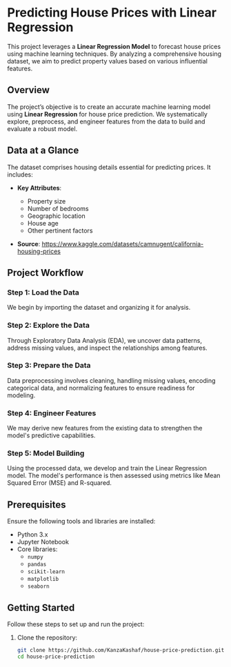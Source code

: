# Predicting House Prices with Linear Regression

This project leverages a **Linear Regression Model** to forecast house prices using machine learning techniques. By analyzing a comprehensive housing dataset, we aim to predict property values based on various influential features.

## Overview

The project’s objective is to create an accurate machine learning model using **Linear Regression** for house price prediction. We systematically explore, preprocess, and engineer features from the data to build and evaluate a robust model.

## Data at a Glance

The dataset comprises housing details essential for predicting prices. It includes:

- **Key Attributes**:
  - Property size
  - Number of bedrooms
  - Geographic location
  - House age
  - Other pertinent factors

- **Source**: https://www.kaggle.com/datasets/camnugent/california-housing-prices

## Project Workflow

### Step 1: Load the Data
We begin by importing the dataset and organizing it for analysis.

### Step 2: Explore the Data
Through Exploratory Data Analysis (EDA), we uncover data patterns, address missing values, and inspect the relationships among features.

### Step 3: Prepare the Data
Data preprocessing involves cleaning, handling missing values, encoding categorical data, and normalizing features to ensure readiness for modeling.

### Step 4: Engineer Features
We may derive new features from the existing data to strengthen the model's predictive capabilities.

### Step 5: Model Building
Using the processed data, we develop and train the Linear Regression model. The model's performance is then assessed using metrics like Mean Squared Error (MSE) and R-squared.

## Prerequisites

Ensure the following tools and libraries are installed:

- Python 3.x
- Jupyter Notebook
- Core libraries:
  - `numpy`
  - `pandas`
  - `scikit-learn`
  - `matplotlib`
  - `seaborn`

## Getting Started

Follow these steps to set up and run the project:

1. Clone the repository:
   ```bash
   git clone https://github.com/KanzaKashaf/house-price-prediction.git
   cd house-price-prediction
